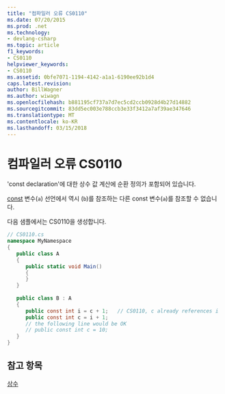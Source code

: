 ```yaml
---
title: "컴파일러 오류 CS0110"
ms.date: 07/20/2015
ms.prod: .net
ms.technology:
- devlang-csharp
ms.topic: article
f1_keywords:
- CS0110
helpviewer_keywords:
- CS0110
ms.assetid: 0bfe7071-1194-4142-a1a1-6190ee92b1d4
caps.latest.revision: 
author: BillWagner
ms.author: wiwagn
ms.openlocfilehash: b881195cf737a7d7ec5cd2ccb0928d4b27d14882
ms.sourcegitcommit: 83dd5ec003e788ccb3e33f3412a7af39ae347646
ms.translationtype: MT
ms.contentlocale: ko-KR
ms.lasthandoff: 03/15/2018
---
```

# <a name="compiler-error-cs0110"></a>컴파일러 오류 CS0110
'const declaration'에 대한 상수 값 계산에 순환 정의가 포함되어 있습니다.  
  
 [const](../../csharp/language-reference/keywords/const.md) 변수(`a`) 선언에서 역시 (`b`)를 참조하는 다른 const 변수(`a`)를 참조할 수 없습니다.  
  
 다음 샘플에서는 CS0110을 생성합니다.  
  
```csharp  
// CS0110.cs  
namespace MyNamespace  
{  
   public class A  
   {  
      public static void Main()  
      {  
      }  
   }  
  
   public class B : A  
   {  
      public const int i = c + 1;   // CS0110, c already references i  
      public const int c = i + 1;  
      // the following line would be OK  
      // public const int c = 10;  
   }  
}  
```  
  
## <a name="see-also"></a>참고 항목  
 [상수](../../csharp/programming-guide/classes-and-structs/constants.md)
